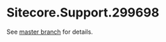 # Sitecore.Support.299698

See [master branch](https://github.com/sitecoresupport/Sitecore.Support.299698) for details.